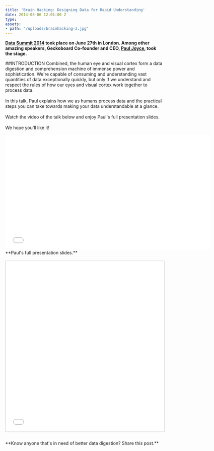 ```yaml
---
title: 'Brain Hacking: Designing Data for Rapid Understanding'
date: 2014-08-06 12:01:00 Z
type: 
assets:
- path: "/uploads/brainhacking-3.jpg"
---
```


**[Data Summit 2014](https://import.io/data-summit) took place on June 27th in London. Among other amazing speakers, Geckoboard Co-founder and CEO, [Paul Joyce](https://twitter.com/paulmjoyce), took the stage.** 

##INTRODUCTION
Combined, the human eye and visual cortex form a data digestion and comprehension machine of immense power and sophistication. We're capable of consuming and understanding vast quantities of data exceptionally quickly, but only if we understand and respect the rules of how our eyes and visual cortex work together to process data. 
</br>
</br>
In this talk, Paul explains how we as humans process data and the practical steps you can take towards making your data understandable at a glance. 
</br>
</br>
Watch the video of the talk below and enjoy Paul's full presentation slides.
</br>
</br>
We hope you'll like it!
</br>
<iframe width="650" height="366" src="//www.youtube.com/embed/lPI5-V-J0pI" frameborder="0" allowfullscreen></iframe>
</br>
**Paul's full presentation slides.**
</br>
</br>
<iframe src="//www.slideshare.net/slideshow/embed_code/36453951" width="650" height="542" frameborder="0" marginwidth="0" marginheight="0" scrolling="no" style="border:1px solid #CCC; border-width:1px; margin-bottom:5px; max-width: 100%;" allowfullscreen> </iframe> <div style="margin-bottom:5px"> </div>
</br>
**Know anyone that's in need of better data digestion? Share this post.**
